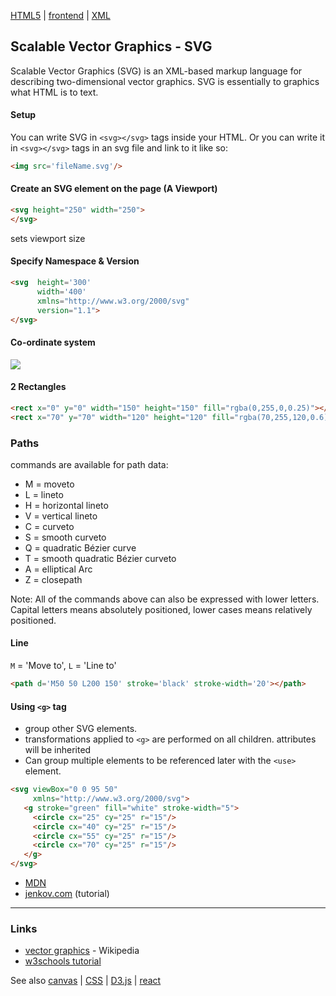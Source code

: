 [HTML5](HTML5.md) | [frontend](../frontend.md) | [XML](../XML)

## Scalable Vector Graphics - SVG

Scalable Vector Graphics (SVG) is an XML-based markup language for describing two-dimensional vector graphics. SVG is essentially to graphics what HTML is to text.

#### Setup

You can write SVG in `<svg></svg>` tags inside your HTML. Or you can write it in `<svg></svg>` tags in an svg file and link to it like so:
```HTML
<img src='fileName.svg'/>
```

#### Create an SVG element on the page (A Viewport)
```HTML
<svg height="250" width="250">
</svg>
```

sets viewport size

#### Specify Namespace & Version
```HTML
<svg  height='300'
      width='400'
      xmlns="http://www.w3.org/2000/svg"
      version="1.1">
</svg>
```

#### Co-ordinate system
<img src='https://s3.amazonaws.com/dashingd3js/images/svg_coordinate_graph_circle_drawing_331x200.png' />

#### 2 Rectangles
```HTML
<rect x="0" y="0" width="150" height="150" fill="rgba(0,255,0,0.25)"></rect>
<rect x="70" y="70" width="120" height="120" fill="rgba(70,255,120,0.6)"></rect>
```

### Paths
commands are available for path data:
- M = moveto
- L = lineto
- H = horizontal lineto
- V = vertical lineto
- C = curveto
- S = smooth curveto
- Q = quadratic Bézier curve
- T = smooth quadratic Bézier curveto
- A = elliptical Arc
- Z = closepath

Note: All of the commands above can also be expressed with lower letters. Capital letters means absolutely positioned, lower cases means relatively positioned.

#### Line
`M` = 'Move to', `L` = 'Line to'

```HTML
<path d='M50 50 L200 150' stroke='black' stroke-width='20'></path>
```

#### Using `<g>` tag
- group other SVG elements.
- transformations applied to `<g>` are performed on all children. attributes will be inherited
- Can group multiple elements to be referenced later with the `<use>` element.



```HTML
<svg viewBox="0 0 95 50"
     xmlns="http://www.w3.org/2000/svg">
   <g stroke="green" fill="white" stroke-width="5">
     <circle cx="25" cy="25" r="15"/>
     <circle cx="40" cy="25" r="15"/>
     <circle cx="55" cy="25" r="15"/>
     <circle cx="70" cy="25" r="15"/>
   </g>
</svg>
```

- [MDN](https://developer.mozilla.org/en-US/docs/Web/SVG/Element/g)
- [jenkov.com](http://tutorials.jenkov.com/svg/g-element.html) (tutorial)

---

### Links
- [vector graphics](https://en.wikipedia.org/wiki/Vector_graphics) - Wikipedia
- [w3schools tutorial](http://www.w3schools.com/svg/default.asp)

See also [canvas](canvas.md) | [CSS](../CSS/CSS.md) | [D3.js](../javascript/d3.md) | [react](../react/react.md)
